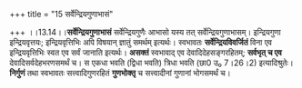 +++
title = "15 सर्वेन्द्रियगुणाभासं"

+++
।।13.14।।**सर्वेन्द्रियगुणाभासं** सर्वेन्द्रियगुणैः आभासो यस्य तत्
सर्वेन्द्रियगुणाभासम्। इन्द्रियगुणा इन्द्रियवृत्तयः; इन्द्रियवृत्तिभिः
अपि विषयान् ज्ञातुं समर्थम् इत्यर्थः। स्वभावतः **सर्वेन्द्रियविवर्जितं**
विना एव इन्द्रियवृत्तिभिः स्वत एव सर्वं जानाति इत्यर्थः। **असक्तं**
स्वभावाद् एव देवादिदेहसङ्गरहितम्; **सर्वभृत् च एव**
देवादिसर्वदेहभरणसमर्थं च। स एकधा भवति (द्विधा भवति) त्रिधा भवति (छा0 उ₀
7।26।2) इत्यादिश्रुतेः।**निर्गुणं** तथा स्वभावतः सत्त्वादिगुणरहितं
**गुणभोक्तृ** च सत्त्वादीनां गुणानां भोगसमर्थं च।
